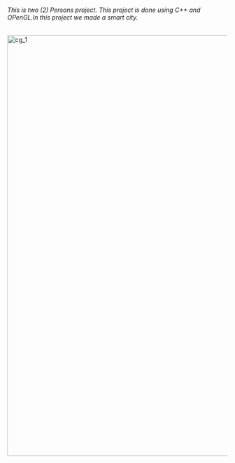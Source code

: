 ###### This is two (2) Persons project. This project is done using C++ and OPenGL.In this project we made a smart city.
<img width="960" alt="cg_1" src="https://user-images.githubusercontent.com/27563273/42702364-16de617a-86eb-11e8-93a0-e67fe4b251da.PNG">
